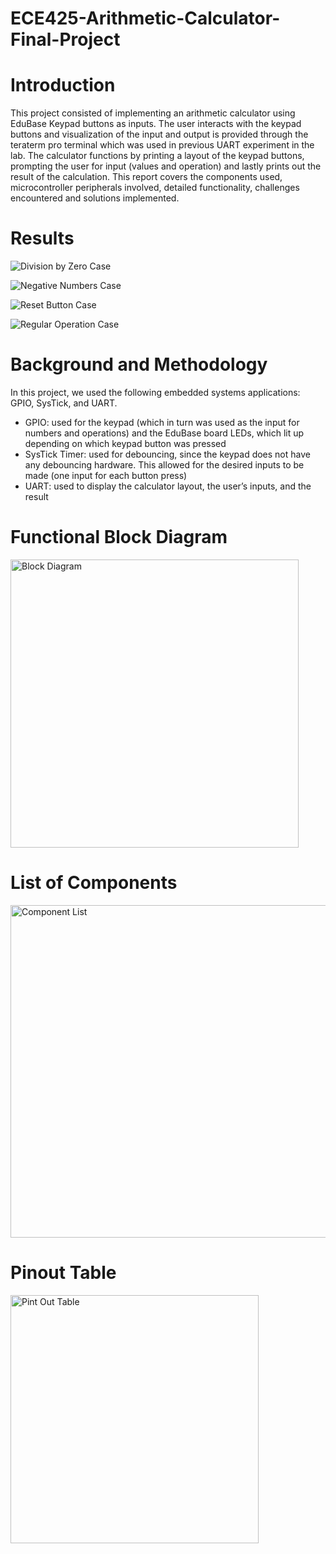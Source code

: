 # ECE425-Arithmetic-Calculator-Final-Project

# Introduction
This project consisted of implementing an arithmetic calculator using EduBase Keypad buttons as inputs. The user interacts with the keypad buttons and visualization of the input and output is provided through the teraterm pro terminal which was used in previous UART experiment in the lab. The calculator functions by printing a layout of the keypad buttons, prompting the user for input (values and operation) and lastly prints out the result of the calculation.  This report covers the components used, microcontroller peripherals involved, detailed functionality, challenges encountered and solutions implemented. 
# Results 

![Division by Zero Case](https://github.com/user-attachments/assets/85562763-6484-4079-ba99-7cb8dfee074b)

![Negative Numbers Case](https://github.com/user-attachments/assets/3b47c7e1-eb30-41aa-871e-ced4b3749226)

![Reset Button Case](https://github.com/user-attachments/assets/c93fd9a2-2870-4dde-b22c-97e092dbebda)

![Regular Operation Case](https://github.com/user-attachments/assets/4092ba08-c5ad-4565-aa48-d553a3884c09)


# Background and Methodology
In this project, we used the following embedded systems applications: GPIO, SysTick, and UART.
  - GPIO: used for the keypad (which in turn was used as the input for numbers and operations) and the EduBase board LEDs, which lit up depending on which keypad button was pressed
  - SysTick Timer: used for debouncing, since the keypad does not have any debouncing hardware. This allowed for the desired inputs to be made (one input for each button press)
  - UART: used to display the calculator layout, the user’s inputs, and the result

# Functional Block Diagram
<img width="461" alt="Block Diagram" src="https://github.com/user-attachments/assets/cb4e4c46-11f5-4e7e-a596-2fafd9a38043" />



# List of Components
<img width="532" alt="Component List" src="https://github.com/user-attachments/assets/d3eb1940-ccae-4243-a8b8-08ffe63221ae" />


# Pinout Table
<img width="397" alt="Pint Out Table" src="https://github.com/user-attachments/assets/519de9f2-24c1-49d9-8c42-c54c56e97a12" />

